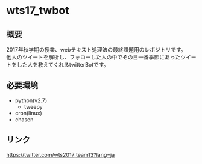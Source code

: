 # wts17_twbot

## 概要
2017年秋学期の授業、webテキスト処理法の最終課題用のレポジトリです。  
他人のツイートを解析し、フォローした人の中でその日一番季節にあったツイートをした人を教えてくれるtwitterBotです。

## 必要環境
- python(v2.7)
  - tweepy
- cron(linux)
- chasen

## リンク
https://twitter.com/wts2017_team13?lang=ja
